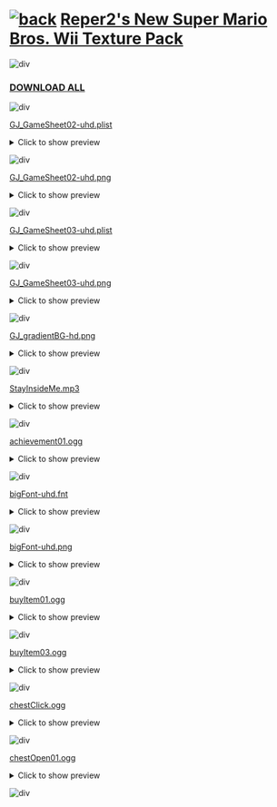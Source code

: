 # [![back](https://reper2.github.io/Downloadable-Files/assets/GJ_arrow_01_001.png)](https://reper2.github.io/Downloadable-Files) [Reper2's New Super Mario Bros. Wii Texture Pack](https://raw.githubusercontent.com/Reper2/Downloadable-Files/master/nsmbw-texture-pack.md)

![div](https://reper2.github.io/Downloadable-Files/assets/gradientDiv02.png)

### [DOWNLOAD ALL](https://www.mediafire.com/file/t40ep9ssx2xnodo/Reper2%2527s_NSMBW_Texture_Pack.zip/file)

![div](https://reper2.github.io/Downloadable-Files/assets/gradientDiv02.png)

[GJ_GameSheet02-uhd.plist](https://www.mediafire.com/file/9wkvb8zziv2u5v0/GJ_GameSheet02-uhd.plist/file)
<details>
  <summary>Click to show preview</summary>
  
  <a href="https://raw.githubusercontent.com/Reper2/Downloadable-Files/master/nsmbw-texture-pack/GJ_GameSheet02-uhd.plist">View raw</a>
  </details>

![div](https://reper2.github.io/Downloadable-Files/assets/gradientDiv02.png)

[GJ_GameSheet02-uhd.png](https://www.mediafire.com/view/9a726mk22mf6vhd/GJ_GameSheet02-uhd.png/file)
<details>
  <summary>Click to show preview</summary>
  
  <image id="image" controls="" preload="auto" src="https://reper2.github.io/Downloadable-Files/nsmbw-texture-pack/GJ_GameSheet02-uhd.png"></image>
  </details>

![div](https://reper2.github.io/Downloadable-Files/assets/gradientDiv02.png)

[GJ_GameSheet03-uhd.plist](https://www.mediafire.com/file/jzccchfgbc0x86i/GJ_GameSheet03-uhd.plist/file)
<details>
  <summary>Click to show preview</summary>

<a href="https://raw.githubusercontent.com/Reper2/Downloadable-Files/master/nsmbw-texture-pack/GJ_GameSheet03-uhd.plist">View raw</a>
  </details>

![div](https://reper2.github.io/Downloadable-Files/assets/gradientDiv02.png)

[GJ_GameSheet03-uhd.png](https://www.mediafire.com/view/wfyv66njvqj0orz/GJ_GameSheet03-uhd.png/file)
<details>
  <summary>Click to show preview</summary>
  
  <image id="image" controls="" preload="auto" src="https://reper2.github.io/Downloadable-Files/nsmbw-texture-pack/GJ_GameSheet03-uhd.png"></image>
  </details>

![div](https://reper2.github.io/Downloadable-Files/assets/gradientDiv02.png)

[GJ_gradientBG-hd.png](https://www.mediafire.com/view/5y7z2xw6tyxter3/GJ_gradientBG-hd.png/file)
<details>
  <summary>Click to show preview</summary>
  
  <image id="image" controls="" preload="auto" src="https://reper2.github.io/Downloadable-Files/nsmbw-texture-pack/GJ_gradientBG-hd.png"></image>
  </details>

![div](https://reper2.github.io/Downloadable-Files/assets/gradientDiv02.png)

[StayInsideMe.mp3](https://www.mediafire.com/file/0itnzvwdnw3eyjh/StayInsideMe.mp3/file)
<details>
  <summary>Click to show preview</summary>
  
  <audio id="audio" controls="" preload="auto" src="https://reper2.github.io/Downloadable-Files/nsmbw-texture-pack/StayInsideMe.mp3"></audio>
  </details>

![div](https://reper2.github.io/Downloadable-Files/assets/gradientDiv02.png)

[achievement01.ogg](https://www.mediafire.com/file/wznx833w9wq4sc1/achievement_01.ogg/file)
<details>
  <summary>Click to show preview</summary>
  
  <audio id="audio" controls="" preload="auto" src="https://reper2.github.io/Downloadable-Files/nsmbw-texture-pack/achievement01.ogg"></audio>
  </details>

![div](https://reper2.github.io/Downloadable-Files/assets/gradientDiv02.png)

[bigFont-uhd.fnt](https://www.mediafire.com/file/gwkgtnoke4slvvh/bigFont-uhd.fnt/file)
<details>
  <summary>Click to show preview</summary>

<a href="https://raw.githubusercontent.com/Reper2/Downloadable-Files/master/nsmbw-texture-pack/bigFont-uhd.fnt">View raw</a>
  </details>

![div](https://reper2.github.io/Downloadable-Files/assets/gradientDiv02.png)

[bigFont-uhd.png](https://www.mediafire.com/view/oxzim6qsnltfjvd/bigFont-uhd.png/file)
<details>
 <summary>Click to show preview</summary>
  
  <image id="image" controls="" preload="auto" src="https://reper2.github.io/Downloadable-Files/nsmbw-texture-pack/bigFont-uhd.png"></image>
  </details>

![div](https://reper2.github.io/Downloadable-Files/assets/gradientDiv02.png)

[buyItem01.ogg](https://www.mediafire.com/file/4t1wt6k206fha83/buyItem01.ogg/file)
<details>
  <summary>Click to show preview</summary>
  
  <audio id="audio" controls="" preload="auto" src="https://reper2.github.io/Downloadable-Files/nsmbw-texture-pack/buyItem01.ogg"></audio>
  </details>

![div](https://reper2.github.io/Downloadable-Files/assets/gradientDiv02.png)

[buyItem03.ogg](https://www.mediafire.com/file/6vb6ety7gnny2wt/buyItem03.ogg/file)
<details>
  <summary>Click to show preview</summary>
  
  <audio id="audio" controls="" preload="auto" src="https://reper2.github.io/Downloadable-Files/nsmbw-texture-pack/buyItem03.ogg"></audio>
  </details>
  
![div](https://reper2.github.io/Downloadable-Files/assets/gradientDiv02.png)

[chestClick.ogg](https://www.mediafire.com/file/ebhf6g10e6rjfdp/chestClick.ogg/file)
<details>
  <summary>Click to show preview</summary>
  
  <audio id="audio" controls="" preload="auto" src="https://reper2.github.io/Downloadable-Files/nsmbw-texture-pack/chestClick.ogg"></audio>
  </details>

![div](https://reper2.github.io/Downloadable-Files/assets/gradientDiv02.png)

[chestOpen01.ogg](https://www.mediafire.com/file/5hbgcptvq043o2u/chestOpen01.ogg/file)
<details>
  <summary>Click to show preview</summary>
  
  <audio id="audio" controls="" preload="auto" src="https://reper2.github.io/Downloadable-Files/nsmbw-texture-pack/chestOpen01.ogg"></audio>
  </details>

![div](https://reper2.github.io/Downloadable-Files/assets/gradientDiv02.png)
